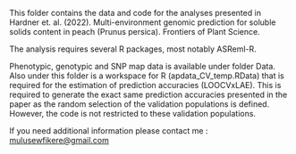 This folder contains the data and code for the analyses presented in Hardner et. al. (2022). 
Multi-environment genomic prediction for soluble solids content in peach (Prunus persica). Frontiers of Plant Science.

The analysis requires several R packages, most notably ASReml-R.

Phenotypic, genotypic and SNP map data is available under folder Data. 
Also under this folder is a workspace for R (apdata_CV_temp.RData) that is required for the estimation of prediction accuracies (LOOCVxLAE). 
This is required to generate the exact same prediction accuracies presented in the paper as the random selection of the validation populations is defined. 
However, the code is not restricted to these validation populations.

If you need additional information please contact me : mulusewfikere@gmail.com
